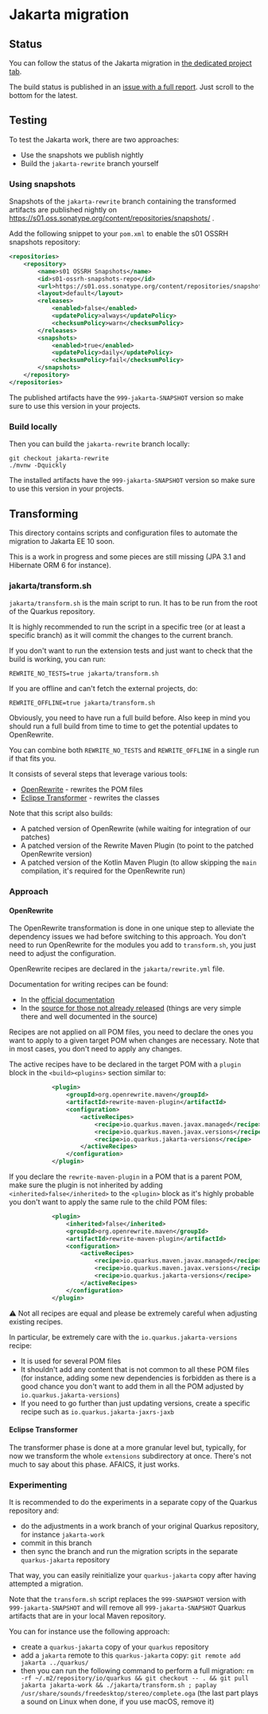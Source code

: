 # Jakarta migration

## Status

You can follow the status of the Jakarta migration in [the dedicated project tab](https://github.com/orgs/quarkusio/projects/13/views/20).

The build status is published in an [issue with a full report](https://github.com/quarkusio/quarkus/issues/25363).
Just scroll to the bottom for the latest.

## Testing

To test the Jakarta work, there are two approaches:

- Use the snapshots we publish nightly
- Build the `jakarta-rewrite` branch yourself

### Using snapshots

Snapshots of the `jakarta-rewrite` branch containing the transformed artifacts are published nightly on https://s01.oss.sonatype.org/content/repositories/snapshots/ .

Add the following snippet to your `pom.xml` to enable the s01 OSSRH snapshots repository:

```xml
<repositories>
    <repository>
        <name>s01 OSSRH Snapshots</name>
        <id>s01-ossrh-snapshots-repo</id>
        <url>https://s01.oss.sonatype.org/content/repositories/snapshots/</url>
        <layout>default</layout>
        <releases>
            <enabled>false</enabled>
            <updatePolicy>always</updatePolicy>
            <checksumPolicy>warn</checksumPolicy>
        </releases>
        <snapshots>
            <enabled>true</enabled>
            <updatePolicy>daily</updatePolicy>
            <checksumPolicy>fail</checksumPolicy>
        </snapshots>
    </repository>
</repositories>
```

The published artifacts have the `999-jakarta-SNAPSHOT` version so make sure to use this version in your projects.

### Build locally

Then you can build the `jakarta-rewrite` branch locally:

```
git checkout jakarta-rewrite
./mvnw -Dquickly
```

The installed artifacts have the `999-jakarta-SNAPSHOT` version so make sure to use this version in your projects.

## Transforming

This directory contains scripts and configuration files to automate the migration to Jakarta EE 10 soon.

This is a work in progress and some pieces are still missing (JPA 3.1 and Hibernate ORM 6 for instance).

### jakarta/transform.sh

`jakarta/transform.sh` is the main script to run.
It has to be run from the root of the Quarkus repository.

It is highly recommended to run the script in a specific tree (or at least a specific branch) as it will commit the changes to the current branch.

If you don't want to run the extension tests and just want to check that the build is working, you can run:

```
REWRITE_NO_TESTS=true jakarta/transform.sh
```

If you are offline and can't fetch the external projects, do:
```
REWRITE_OFFLINE=true jakarta/transform.sh
```
Obviously, you need to have run a full build before.
Also keep in mind you should run a full build from time to time to get the potential updates to OpenRewrite.

You can combine both `REWRITE_NO_TESTS` and `REWRITE_OFFLINE` in a single run if that fits you.

It consists of several steps that leverage various tools:

- [OpenRewrite](https://github.com/openrewrite/rewrite) - rewrites the POM files
- [Eclipse Transformer](https://projects.eclipse.org/projects/technology.transformer) - rewrites the classes

Note that this script also builds:

- A patched version of OpenRewrite (while waiting for integration of our patches)
- A patched version of the Rewrite Maven Plugin (to point to the patched OpenRewrite version)
- A patched version of the Kotlin Maven Plugin (to allow skipping the `main` compilation, it's required for the OpenRewrite run)

### Approach

#### OpenRewrite

The OpenRewrite transformation is done in one unique step to alleviate the dependency issues we had before switching to this approach.
You don't need to run OpenRewrite for the modules you add to `transform.sh`, you just need to adjust the configuration.

OpenRewrite recipes are declared in the `jakarta/rewrite.yml` file.

Documentation for writing recipes can be found:

- In the [official documentation](https://docs.openrewrite.org/reference/recipes/maven)
- In the [source for those not already released](https://github.com/gsmet/rewrite/tree/main/rewrite-maven/src/main/java/org/openrewrite/maven) (things are very simple there and well documented in the source)

Recipes are not applied on all POM files, you need to declare the ones you want to apply to a given target POM when changes are necessary.
Note that in most cases, you don't need to apply any changes.

The active recipes have to be declared in the target POM with a `plugin` block in the `<build><plugins>` section similar to:

```xml
            <plugin>
                <groupId>org.openrewrite.maven</groupId>
                <artifactId>rewrite-maven-plugin</artifactId>
                <configuration>
                    <activeRecipes>
                        <recipe>io.quarkus.maven.javax.managed</recipe>
                        <recipe>io.quarkus.maven.javax.versions</recipe>
                        <recipe>io.quarkus.jakarta-versions</recipe>
                    </activeRecipes>
                </configuration>
            </plugin>
```

If you declare the `rewrite-maven-plugin` in a POM that is a parent POM, make sure the plugin is not inherited by adding `<inherited>false</inherited>` to the `<plugin>` block
as it's highly probable you don't want to apply the same rule to the child POM files:

```xml
            <plugin>
                <inherited>false</inherited>
                <groupId>org.openrewrite.maven</groupId>
                <artifactId>rewrite-maven-plugin</artifactId>
                <configuration>
                    <activeRecipes>
                        <recipe>io.quarkus.maven.javax.managed</recipe>
                        <recipe>io.quarkus.maven.javax.versions</recipe>
                        <recipe>io.quarkus.jakarta-versions</recipe>
                    </activeRecipes>
                </configuration>
            </plugin>
```

:warning: Not all recipes are equal and please be extremely careful when adjusting existing recipes.

In particular, be extremely care with the `io.quarkus.jakarta-versions` recipe:

- It is used for several POM files
- It shouldn't add any content that is not common to all these POM files (for instance, adding some new dependencies is forbidden as there is a good chance you don't want to add them in all the POM adjusted by `io.quarkus.jakarta-versions`)
- If you need to go further than just updating versions, create a specific recipe such as `io.quarkus.jakarta-jaxrs-jaxb`

#### Eclipse Transformer

The transformer phase is done at a more granular level but, typically, for now we transform the whole `extensions` subdirectory at once.
There's not much to say about this phase.
AFAICS, it just works.

### Experimenting

It is recommended to do the experiments in a separate copy of the Quarkus repository and:

- do the adjustments in a work branch of your original Quarkus repository, for instance `jakarta-work`
- commit in this branch
- then sync the branch and run the migration scripts in the separate `quarkus-jakarta` repository

That way, you can easily reinitialize your `quarkus-jakarta` copy after having attempted a migration.

Note that the `transform.sh` script replaces the `999-SNAPSHOT` version with `999-jakarta-SNAPSHOT` and will remove all `999-jakarta-SNAPSHOT` Quarkus artifacts that are in your local Maven repository.

You can for instance use the following approach:

- create a `quarkus-jakarta` copy of your `quarkus` repository
- add a `jakarta` remote to this `quarkus-jakarta` copy: `git remote add jakarta ../quarkus/`
- then you can run the following command to perform a full migration: `rm -rf ~/.m2/repository/io/quarkus && git checkout -- . && git pull jakarta jakarta-work && ./jakarta/transform.sh ; paplay /usr/share/sounds/freedesktop/stereo/complete.oga` (the last part plays a sound on Linux when done, if you use macOS, remove it)
